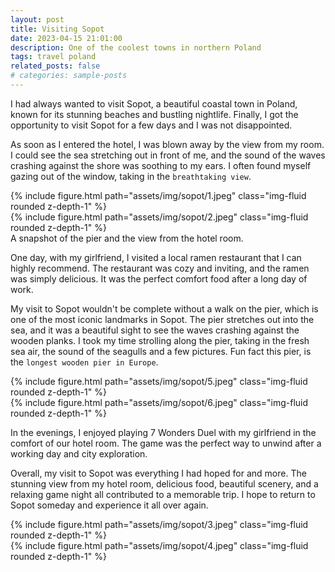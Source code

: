 ```yaml
---
layout: post
title: Visiting Sopot
date: 2023-04-15 21:01:00
description: One of the coolest towns in northern Poland
tags: travel poland
related_posts: false
# categories: sample-posts
---
```

I had always wanted to visit Sopot, a beautiful coastal town in Poland, known for its stunning beaches and bustling nightlife. Finally, I got the opportunity to visit Sopot for a few days and I was not disappointed.

As soon as I entered the hotel, I was blown away by the view from my room. I could see the sea stretching out in front of me, and the sound of the waves crashing against the shore was soothing to my ears. I often found myself gazing out of the window, taking in the `breathtaking view`.

<div class="row mt-3">
    <div class="col-sm mt-3 mt-md-0">
        {% include figure.html path="assets/img/sopot/1.jpeg" class="img-fluid rounded z-depth-1" %}
    </div>
    <div class="col-sm mt-3 mt-md-0">
        {% include figure.html path="assets/img/sopot/2.jpeg" class="img-fluid rounded z-depth-1" %}
    </div>
</div>
<div class="caption">
    A snapshot of the pier and the view from the hotel room.
</div>

One day, with my girlfriend, I visited a local ramen restaurant that I can highly recommend. The restaurant was cozy and inviting, and the ramen was simply delicious. It was the perfect comfort food after a long day of work.

My visit to Sopot wouldn't be complete without a walk on the pier, which is one of the most iconic landmarks in Sopot. The pier stretches out into the sea, and it was a beautiful sight to see the waves crashing against the wooden planks. I took my time strolling along the pier, taking in the fresh sea air, the sound of the seagulls and a few pictures. Fun fact this pier, is the `longest wooden pier in Europe`.

<div class="row mt-3">
    <div class="col-sm mt-3 mt-md-0">
        {% include figure.html path="assets/img/sopot/5.jpeg" class="img-fluid rounded z-depth-1" %}
    </div>
    <div class="col-sm mt-3 mt-md-0">
        {% include figure.html path="assets/img/sopot/6.jpeg" class="img-fluid rounded z-depth-1" %}
    </div>
</div>

In the evenings, I enjoyed playing 7 Wonders Duel with my girlfriend in the comfort of our hotel room. The game was the perfect way to unwind after a working day and city exploration.

Overall, my visit to Sopot was everything I had hoped for and more. The stunning view from my hotel room, delicious food, beautiful scenery, and a relaxing game night all contributed to a memorable trip. I hope to return to Sopot someday and experience it all over again.

<div class="row mt-3">
    <div class="col-sm mt-3 mt-md-0">
        {% include figure.html path="assets/img/sopot/3.jpeg" class="img-fluid rounded z-depth-1" %}
    </div>
    <div class="col-sm mt-3 mt-md-0">
        {% include figure.html path="assets/img/sopot/4.jpeg" class="img-fluid rounded z-depth-1" %}
    </div>
</div>

